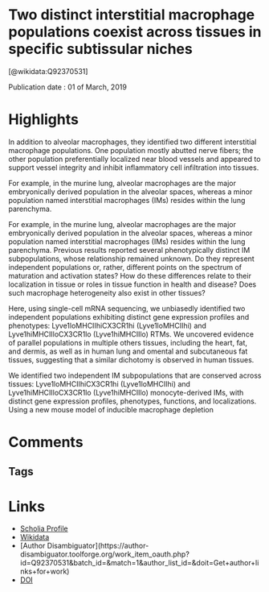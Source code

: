 
Two distinct interstitial macrophage populations coexist across tissues in specific subtissular niches
======================================================================================================
  
  [@wikidata:Q92370531]  
  
Publication date : 01 of March, 2019  

# Highlights

In addition to alveolar macrophages, they identified two different interstitial macrophage populations. One population mostly abutted nerve fibers; the other population preferentially localized near blood vessels and appeared to support vessel integrity and inhibit inflammatory cell infiltration into tissues.

 For example, in the murine lung, alveolar macrophages are the major embryonically derived population in the alveolar spaces, whereas a minor population named interstitial macrophages (IMs) resides within the lung parenchyma.

 For example, in the murine lung, alveolar macrophages are the major embryonically derived population in the alveolar spaces, whereas a minor population named interstitial macrophages (IMs) resides within the lung parenchyma. Previous results reported several phenotypically distinct IM subpopulations, whose relationship remained unknown. Do they represent independent populations or, rather, different points on the spectrum of maturation and activation states? How do these differences relate to their localization in tissue or roles in tissue function in health and disease? Does such macrophage heterogeneity also exist in other tissues?

Here, using single-cell mRNA sequencing, we unbiasedly identified two independent populations exhibiting distinct gene expression profiles and phenotypes: Lyve1loMHCIIhiCX3CR1hi (Lyve1loMHCIIhi) and Lyve1hiMHCIIloCX3CR1lo (Lyve1hiMHCIIlo) RTMs. We uncovered evidence of parallel populations in multiple others tissues, including the heart, fat, and dermis, as well as in human lung and omental and subcutaneous fat tissues, suggesting that a similar dichotomy is observed in human tissues.

We identified two independent IM subpopulations that are conserved across tissues: Lyve1loMHCIIhiCX3CR1hi (Lyve1loMHCIIhi) and Lyve1hiMHCIIloCX3CR1lo (Lyve1hiMHCIIlo) monocyte-derived IMs, with distinct gene expression profiles, phenotypes, functions, and localizations. Using a new mouse model of inducible macrophage depletion
# Comments

## Tags

# Links
  
 * [Scholia Profile](https://scholia.toolforge.org/work/Q92370531)  
 * [Wikidata](https://www.wikidata.org/wiki/Q92370531)  
 * [Author Disambiguator](https://author-
disambiguator.toolforge.org/work_item_oauth.php?id=Q92370531&batch_id=&match=1&author_list_id=&doit=Get+author+links+for+work)  
 * [DOI](https://doi.org/10.1126/SCIENCE.AAU0964)  
